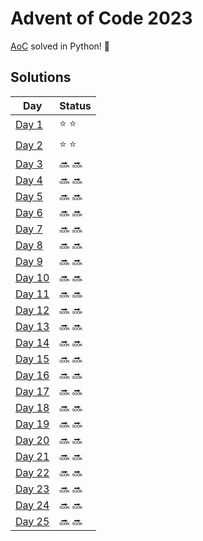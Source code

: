 # Advent of Code 2023

[AoC](https://adventofcode.com/2023) solved in Python! :snake:

## Solutions
| Day | Status |
| --- | ------ |
| [Day 1](https://github.com/unthrived/advent-of-code-2023/blob/src/day01.py) | :star: :star: |
| [Day 2](https://github.com/unthrived/advent-of-code-2023/blob/src/day02.py) | :star: :star: |
| [Day 3](https://github.com/unthrived/advent-of-code-2023/blob/src/day03.py) | :soon: :soon: |
| [Day 4](https://github.com/unthrived/advent-of-code-2023/blob/src/day04.py) | :soon: :soon: |
| [Day 5](https://github.com/unthrived/advent-of-code-2023/blob/src/day05.py) | :soon: :soon: |
| [Day 6](https://github.com/unthrived/advent-of-code-2023/blob/src/day06.py) | :soon: :soon: |
| [Day 7](https://github.com/unthrived/advent-of-code-2023/blob/src/day07.py) | :soon: :soon: |
| [Day 8](https://github.com/unthrived/advent-of-code-2023/blob/src/day08.py) | :soon: :soon: |
| [Day 9](https://github.com/unthrived/advent-of-code-2023/blob/src/day09.py) | :soon: :soon: |
| [Day 10](https://github.com/unthrived/advent-of-code-2023/blob/src/day10.py) | :soon: :soon: |
| [Day 11](https://github.com/unthrived/advent-of-code-2023/blob/src/day11.py) | :soon: :soon: |
| [Day 12](https://github.com/unthrived/advent-of-code-2023/blob/src/day12.py) | :soon: :soon: |
| [Day 13](https://github.com/unthrived/advent-of-code-2023/blob/src/day13.py) | :soon: :soon: |
| [Day 14](https://github.com/unthrived/advent-of-code-2023/blob/src/day14.py) | :soon: :soon: |
| [Day 15](https://github.com/unthrived/advent-of-code-2023/blob/src/day15.py) | :soon: :soon: |
| [Day 16](https://github.com/unthrived/advent-of-code-2023/blob/src/day16.py) | :soon: :soon: |
| [Day 17](https://github.com/unthrived/advent-of-code-2023/blob/src/day17.py) | :soon: :soon: |
| [Day 18](https://github.com/unthrived/advent-of-code-2023/blob/src/day18.py) | :soon: :soon: |
| [Day 19](https://github.com/unthrived/advent-of-code-2023/blob/src/day19.py) | :soon: :soon: |
| [Day 20](https://github.com/unthrived/advent-of-code-2023/blob/src/day20.py) | :soon: :soon: |
| [Day 21](https://github.com/unthrived/advent-of-code-2023/blob/src/day21.py) | :soon: :soon: |
| [Day 22](https://github.com/unthrived/advent-of-code-2023/blob/src/day22.py) | :soon: :soon: |
| [Day 23](https://github.com/unthrived/advent-of-code-2023/blob/src/day23.py) | :soon: :soon: |
| [Day 24](https://github.com/unthrived/advent-of-code-2023/blob/src/day24.py) | :soon: :soon: |
| [Day 25](https://github.com/unthrived/advent-of-code-2023/blob/src/day25.py) | :soon: :soon: |